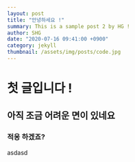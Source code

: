 ```yaml
---
layout: post
title: "안녕하세요 !"
summary: This is a sample post 2 by HG !
author: SHG
date: "2020-07-16 09:41:00 +0900"
category: jekyll
thumbnail: /assets/img/posts/code.jpg
---
```


# 첫 글입니다 !

## 아직 조금 어려운 면이 있네요

### 적응 하겠죠?

asdasd
